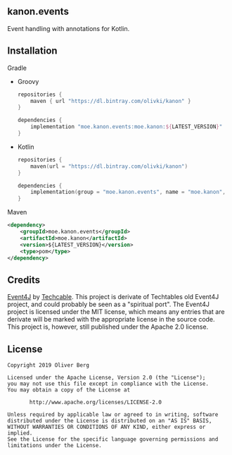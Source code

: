 ## kanon.events

Event handling with annotations for Kotlin.

## Installation

Gradle

- Groovy

  ```groovy
  repositories {
      maven { url "https://dl.bintray.com/olivki/kanon" }
  }
  
  dependencies {
      implementation "moe.kanon.events:moe.kanon:${LATEST_VERSION}"
  }
  ```

- Kotlin

  ```kotlin
  repositories {
      maven(url = "https://dl.bintray.com/olivki/kanon")
  }
  
  dependencies {
      implementation(group = "moe.kanon.events", name = "moe.kanon", version = "${LATEST_VERSION}")
  }
  ```

Maven

```xml
<dependency>
    <groupId>moe.kanon.events</groupId>
    <artifactId>moe.kanon</artifactId>
    <version>${LATEST_VERSION}</version>
    <type>pom</type>
</dependency>
```

## Credits

[Event4J](https://github.com/Techcable/Event4J) by [Techcable](https://github.com/Techcable).
This project is derivate of Techtables old Event4J project, and could probably be seen as a "spiritual port".
The Event4J project is licensed under the MIT license, which means any entries that are derivate will be marked with the appropriate license in the source code. This project is, however, still published under the Apache 2.0 license.

## License

````
Copyright 2019 Oliver Berg

Licensed under the Apache License, Version 2.0 (the "License");
you may not use this file except in compliance with the License.
You may obtain a copy of the License at

       http://www.apache.org/licenses/LICENSE-2.0

Unless required by applicable law or agreed to in writing, software
distributed under the License is distributed on an "AS IS" BASIS,
WITHOUT WARRANTIES OR CONDITIONS OF ANY KIND, either express or implied.
See the License for the specific language governing permissions and
limitations under the License.
````